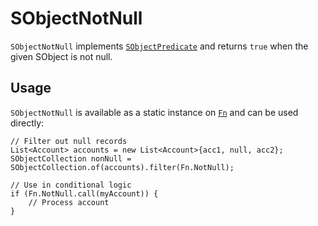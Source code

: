 # SObjectNotNull

`SObjectNotNull` implements [`SObjectPredicate`](SObjectPredicate) and returns `true` when the given SObject is not null.

## Usage

`SObjectNotNull` is available as a static instance on [`Fn`](Fn) and can be used directly:

```apex
// Filter out null records
List<Account> accounts = new List<Account>{acc1, null, acc2};
SObjectCollection nonNull = SObjectCollection.of(accounts).filter(Fn.NotNull);

// Use in conditional logic
if (Fn.NotNull.call(myAccount)) {
    // Process account
}
```
